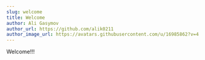 ```yaml
---
slug: welcome
title: Welcome
author: Ali Gasymov
author_url: https://github.com/alik0211
author_image_url: https://avatars.githubusercontent.com/u/16985862?v=4
---
```


Welcome!!!
